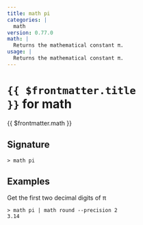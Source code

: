 ```yaml
---
title: math pi
categories: |
  math
version: 0.77.0
math: |
  Returns the mathematical constant π.
usage: |
  Returns the mathematical constant π.
---
```


# <code>{{ $frontmatter.title }}</code> for math

<div class='command-title'>{{ $frontmatter.math }}</div>

## Signature

```> math pi ```

## Examples

Get the first two decimal digits of π
```shell
> math pi | math round --precision 2
3.14
```
